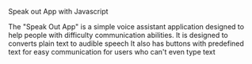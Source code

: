 Speak out App with Javascript

The "Speak Out App" is a simple voice assistant application designed to help people with difficulty communication abilities. 
It is designed to converts plain text to audible speech
It also has buttons with predefined text for easy communication for users who can't even type text